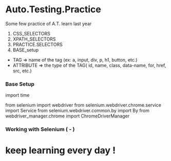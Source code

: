 # Auto.Testing.Practice
Some few practice of A.T. learn last year

1. CSS_SELECTORS
2. XPATH_SELECTORS
3. PRACTICE.SELECTORS
4. BASE_setup
- TAG  => name of the tag (ex: a, input, div, p, h1, button, etc.)
- ATTRIBUTE  => the type of the TAG( id, name, class, data-name, for, href, src, etc.) 

### Base Setup
import time

from selenium import webdriver
from selenium.webdriver.chrome.service import Service
from selenium.webdriver.common.by import By
from webdriver_manager.chrome import ChromeDriverManager
### Working with Selenium ( - )
### 

# keep learning every day !
